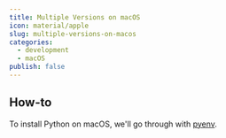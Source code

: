 ```yaml
---
title: Multiple Versions on macOS
icon: material/apple
slug: multiple-versions-on-macos
categories:
  - development
  - macOS
publish: false
---
```


## How-to

To install Python on macOS, we'll go through with [pyenv](https://github.com/pyenv/pyenv).
